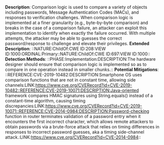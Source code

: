 **Description**: Comparison logic is used to compare a variety of objects including passwords, Message Authentication Codes (MACs), and responses to verification challenges. When comparison logic is implemented at a finer granularity (e.g., byte-by-byte comparison) and breaks in the case of a comparison failure, an attacker can exploit this implementation to identify when exactly the failure occurred. With multiple attempts, the attacker may be able to guesses the correct password/response to challenge and elevate their privileges.
**Extended Description**: ::NATURE:ChildOf:CWE ID:208:VIEW ID:1000:ORDINAL:Primary::NATURE:ChildOf:CWE ID:697:VIEW ID:1000::
**Detection Methods**: ::PHASE:Implementation:DESCRIPTION:The hardware designer should ensure that comparison logic is implemented so as to compare in one operation instead in smaller chunks.::
**Potential Mitigations**: ::REFERENCE:CVE-2019-10482:DESCRIPTION:Smartphone OS uses comparison functions that are not in constant time, allowing side channels:LINK:https://www.cve.org/CVERecord?id=CVE-2019-10482::REFERENCE:CVE-2019-10071:DESCRIPTION:Java-oriented framework compares HMAC signatures using String.equals() instead of a constant-time algorithm, causing timing discrepancies:LINK:https://www.cve.org/CVERecord?id=CVE-2019-10071::REFERENCE:CVE-2014-0984:DESCRIPTION:Password-checking function in router terminates validation of a password entry when it encounters the first incorrect character, which allows remote attackers to obtain passwords via a brute-force attack that relies on timing differences in responses to incorrect password guesses, aka a timing side-channel attack.:LINK:https://www.cve.org/CVERecord?id=CVE-2014-0984::